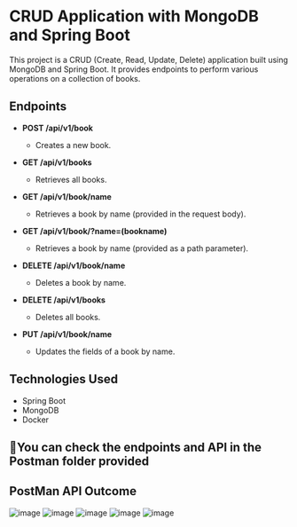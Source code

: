 # CRUD Application with MongoDB and Spring Boot

This project is a CRUD (Create, Read, Update, Delete) application built using MongoDB and Spring Boot. It provides endpoints to perform various operations on a collection of books.

## Endpoints

- **POST /api/v1/book**
  - Creates a new book.
  
- **GET /api/v1/books**
  - Retrieves all books.
  
- **GET /api/v1/book/name**
  - Retrieves a book by name (provided in the request body).
  
- **GET /api/v1/book/?name=(bookname)**
  - Retrieves a book by name (provided as a path parameter).
  
- **DELETE /api/v1/book/name**
  - Deletes a book by name.
  
- **DELETE /api/v1/books**
  - Deletes all books.
  
- **PUT /api/v1/book/name**
  - Updates the fields of a book by name.

## Technologies Used
- Spring Boot
- MongoDB
- Docker


## 📌You can check the endpoints and API in the Postman folder provided
## PostMan API Outcome
![image](https://github.com/rahulbasutkar04/CRUDAPP/assets/115400916/983957b8-8e28-41f7-a39a-29b983609863)
![image](https://github.com/rahulbasutkar04/CRUDAPP/assets/115400916/7876a311-abd1-478b-bd2b-d41debe861af)
![image](https://github.com/rahulbasutkar04/CRUDAPP/assets/115400916/06b61fbe-d5d3-4096-9a9b-8da2fc13af07)
![image](https://github.com/rahulbasutkar04/CRUDAPP/assets/115400916/b5f8f1aa-b0d7-4515-91bd-e85bb27138b6)
![image](https://github.com/rahulbasutkar04/CRUDAPP/assets/115400916/b6108fea-1c51-4e2c-9e3c-48d104381d70)




